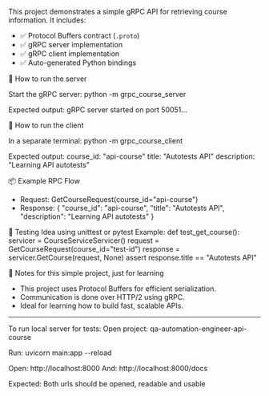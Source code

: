 This project demonstrates a simple gRPC API for retrieving course information. It includes:

- ✅ Protocol Buffers contract (`.proto`)
- ✅ gRPC server implementation
- ✅ gRPC client implementation
- ✅ Auto-generated Python bindings

🚀 How to run the server

Start the gRPC server:
python -m grpc_course_server

Expected output:
gRPC server started on port 50051...

📡 How to run the client

In a separate terminal:
python -m grpc_course_client

Expected output:
course_id: "api-course"
title: "Autotests API"
description: "Learning API autotests"

📦 Example RPC Flow
- Request: GetCourseRequest(course_id="api-course")
- Response:
{
  "course_id": "api-course",
  "title": "Autotests API",
  "description": "Learning API autotests"
}

🧪 Testing Idea using unittest or pytest
Example:
def test_get_course():
    servicer = CourseServiceServicer()
    request = GetCourseRequest(course_id="test-id")
    response = servicer.GetCourse(request, None)
    assert response.title == "Autotests API"

📌 Notes for this simple project, just for learning
- This project uses Protocol Buffers for efficient serialization.
- Communication is done over HTTP/2 using gRPC.
- Ideal for learning how to build fast, scalable APIs.

________________________

To run local server for tests:
Open project: qa-automation-engineer-api-course

Run:
uvicorn main:app --reload

Open: http://localhost:8000
And:  http://localhost:8000/docs

Expected: Both urls should be opened, readable and usable